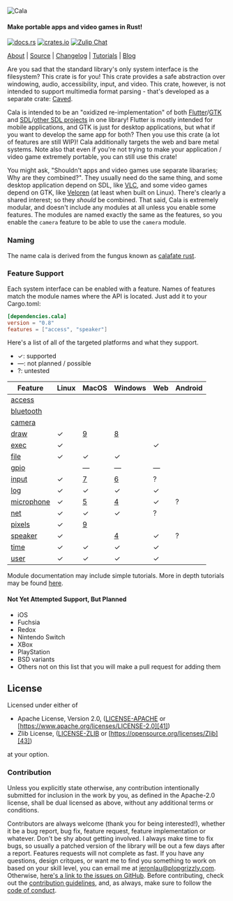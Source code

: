 ![Cala][0]

#### Make portable apps and video games in Rust!
[![docs.rs][1]][10] [![crates.io][2]][11] [![Zulip Chat][3]][12]

[About][13] | [Source][14] | [Changelog][15] | [Tutorials][16] | [Blog][17]

Are you sad that the standard library's only system interface is the filesystem?
This crate is for you!  This crate provides a safe abstraction over windowing,
audio, accessibility, input, and video.  This crate, however, is not intended to
support multimedia format parsing - that's developed as a separate crate:
[Caved][20].

Cala is intended to be an "oxidized re-implementation" of both
[Flutter][21]/[GTK][22] and [SDL][23]/[other SDL projects][24]
in one library!  Flutter is mostly intended for mobile applications, and GTK is
just for desktop applications, but what if you want to develop the same app for
both?  Then you use this crate (a lot of features are still WIP)!  Cala
additionally targets the web and bare metal systems.  Note also that even if
you're not trying to make your application / video game extremely portable, you
can still use this crate!

You might ask, "Shouldn't apps and video games use separate libararies; Why are
they combined?".  They usually need do the same thing, and some desktop
application depend on SDL, like [VLC][25], and some
video games depend on GTK, like [Veloren][26] (at least when
built on Linux).  There's clearly a shared interest; so they *should* be
combined.  That said, Cala is extremely modular, and doesn't include any modules
at all unless you enable some features.  The modules are named exactly the same
as the features, so you enable the `camera` feature to be able to use the
`camera` module.

### Naming
The name cala is derived from the fungus known as [calafate rust][30].

### Feature Support
Each system interface can be enabled with a feature.  Names of features match
the module names where the API is located.  Just add it to your Cargo.toml:

```toml
[dependencies.cala]
version = "0.8"
features = ["access", "speaker"]
```

Here's a list of all of the targeted platforms and what they support.
 - ✓: supported
 - —: not planned / possible
 - ?: untested

| Feature           | Linux | MacOS  | Windows | Web | Android |
|-------------------|-------|--------|---------|-----|---------|
| [access][100]     |       |        |         |     |         |
| [bluetooth][101]  |       |        |         |     |         |
| [camera][102]     |       |        |         |     |         |
| [draw][103]       | ✓     |[9][52] | [8][55] |     |         |
| [exec][104]       | ✓     |        |         | ✓   |         |
| [file][105]       | ✓     | ✓      | ✓       |     |         |
| [gpio][106]       |       | —      | —       | —   |         |
| [input][107]      | ✓     |[7][51] | [6][54] | ?   |         |
| [log][108]        | ✓     | ✓      | ✓       | ✓   |         |
| [microphone][109] | ✓     |[5][50] | [4][53] | ✓   | ?       |
| [net][110]        | ✓     | ✓      | ✓       | ?   |         |
| [pixels][111]     | ✓     |[9][52] |         |     |         |
| [speaker][112]    | ✓     |        | [4][53] | ✓   | ?       |
| [time][113]       | ✓     | ✓      | ✓       | ✓   |         |
| [user][114]       | ✓     | ✓      | ✓       | ✓   |         |

Module documentation may include simple tutorials.  More in depth tutorials may
be found [here][16].

#### Not Yet Attempted Support, But Planned
- iOS
- Fuchsia
- Redox
- Nintendo Switch
- XBox
- PlayStation
- BSD variants
- Others not on this list that you will make a pull request for adding them

## License
Licensed under either of
 - Apache License, Version 2.0, ([LICENSE-APACHE][40]
   or [https://www.apache.org/licenses/LICENSE-2.0][41])
 - Zlib License, ([LICENSE-ZLIB][42]
   or [https://opensource.org/licenses/Zlib][43])

at your option.

### Contribution
Unless you explicitly state otherwise, any contribution intentionally submitted
for inclusion in the work by you, as defined in the Apache-2.0 license, shall be
dual licensed as above, without any additional terms or conditions.

Contributors are always welcome (thank you for being interested!), whether it
be a bug report, bug fix, feature request, feature implementation or whatever.
Don't be shy about getting involved.  I always make time to fix bugs, so usually
a patched version of the library will be out a few days after a report.
Features requests will not complete as fast.  If you have any questions, design
critques, or want me to find you something to work on based on your skill level,
you can email me at [jeronlau@plopgrizzly.com][99].  Otherwise,
[here's a link to the issues on GitHub][44].  Before contributing, check out the
[contribution guidelines][45], and, as always, make sure to follow the
[code of conduct][46].

[0]: https://libcala.github.io/logo.svg
[1]: https://docs.rs/cala/badge.svg
[2]: https://img.shields.io/crates/v/cala.svg
[3]: https://img.shields.io/badge/zulip-join_chat-darkgreen.svg

[10]: https://docs.rs/cala
[11]: https://crates.io/crates/cala
[12]: https://cala.zulipchat.com/join/wkdkw53xb5htnchg8kqz0du0
[13]: https://libcala.github.io/cala
[14]: https://github.com/libcala/cala
[15]: https://libcala.github.io/cala/changelog
[16]: https://libcala.github.io/tutorials
[17]: https://libcala.github.io

[20]: https://crates.io/crates/caved
[21]: https://flutter.dev
[22]: https://www.gtk.org
[23]: https://www.libsdl.org
[24]: https://www.libsdl.org/projects
[25]: https://www.videolan.org/vlc
[26]: https://veloren.net

[30]: https://en.wikipedia.org/wiki/Aecidium_magellanicum

[40]: https://github.com/libcala/cala/blob/master/LICENSE-APACHE
[41]: https://www.apache.org/licenses/LICENSE-2.0
[42]: https://github.com/libcala/cala/blob/master/LICENSE-ZLIB
[43]: https://opensource.org/licenses/Zlib
[44]: https://github.com/libcala/cala/issues
[45]: https://github.com/libcala/cala/blob/master/CONTRIBUTING.md
[46]: https://github.com/libcala/cala/blob/master/CODE_OF_CONDUCT.md

[50]: https://github.com/libcala/cala/issues/5
[51]: https://github.com/libcala/cala/issues/7
[52]: https://github.com/libcala/cala/issues/9
[53]: https://github.com/libcala/cala/issues/4
[54]: https://github.com/libcala/cala/issues/6
[55]: https://github.com/libcala/cala/issues/8

[99]: mailto:jeronlau@plopgrizzly.com

[100]: https://docs.rs/cala/latest/cala/access
[101]: https://docs.rs/cala/latest/cala/bluetooth
[102]: https://docs.rs/cala/latest/cala/camera
[103]: https://docs.rs/cala/latest/cala/draw
[104]: https://docs.rs/cala/latest/cala/exec
[105]: https://docs.rs/cala/latest/cala/file
[106]: https://docs.rs/cala/latest/cala/gpio
[107]: https://docs.rs/cala/latest/cala/input
[108]: https://docs.rs/cala/latest/cala/log
[109]: https://docs.rs/cala/latest/cala/microphone
[110]: https://docs.rs/cala/latest/cala/net
[111]: https://docs.rs/cala/latest/cala/pixels
[112]: https://docs.rs/cala/latest/cala/speaker
[113]: https://docs.rs/cala/latest/cala/time
[114]: https://docs.rs/cala/latest/cala/user
